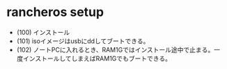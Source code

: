 #  rancheros setup
- (100) インストール
- (101) isoイメージはusbにddしてブートできる。
- (102) ノートPCに入れるとき、RAM1Gではインストール途中で止まる。一度インストールしてしまえばRAM1Gでもブートできる。

